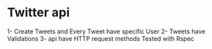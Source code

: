 # Twitter api
1- Create Tweets and Every Tweet have specific User
2- Tweets have Validations
3- api have HTTP request methods Tested with Rspec
  
